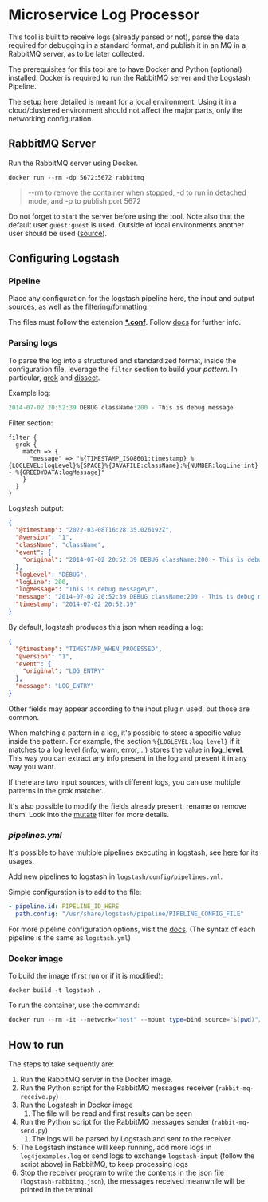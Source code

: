 # Microservice Log Processor

This tool is built to receive logs (already parsed or not), parse the data required for debugging in a standard format, and publish it in an MQ in a RabbitMQ server, as to be later collected.

The prerequisites for this tool are to have Docker and Python (optional) installed. Docker is required to run the RabbitMQ server and the Logstash Pipeline.

The setup here detailed is meant for a local environment. Using it in a cloud/clustered environment should not affect the major parts, only the networking configuration.
## RabbitMQ Server

Run the RabbitMQ server using Docker.

```
docker run --rm -dp 5672:5672 rabbitmq 
```
> --rm to remove the container when stopped, -d to run in detached mode, and -p to publish port 5672

Do not forget to start the server before using the tool. Note also that the default user ```guest:guest``` is used. Outside of local environments another user should be used ([source](https://www.rabbitmq.com/access-control.html#default-state)).

## Configuring Logstash

### Pipeline

Place any configuration for the logstash pipeline here, the input and output sources, as well as the filtering/formatting.

The files must follow the extension <u>**\*.conf**</u>. Follow [docs](https://www.elastic.co/guide/en/logstash/current/configuration-file-structure.html) for further info.

### Parsing logs

To parse the log into a structured and standardized format, inside the configuration file, leverage the ```filter``` section to build your *pattern*. In particular, [grok](https://www.elastic.co/guide/en/logstash/8.1/plugins-filters-grok.html) and [dissect](https://www.elastic.co/guide/en/logstash/8.1/plugins-filters-dissect.html).

Example log:
```verilog
2014-07-02 20:52:39 DEBUG className:200 - This is debug message
```
Filter section:
```less
filter {
  grok {
    match => {
      "message" => "%{TIMESTAMP_ISO8601:timestamp} %{LOGLEVEL:logLevel}%{SPACE}%{JAVAFILE:className}:%{NUMBER:logLine:int} - %{GREEDYDATA:logMessage}"
    }
  }
}
```
Logstash output:
```json
{
  "@timestamp": "2022-03-08T16:28:35.026192Z",
  "@version": "1",
  "className": "className",
  "event": {
    "original": "2014-07-02 20:52:39 DEBUG className:200 - This is debug message\r"
  },
  "logLevel": "DEBUG",
  "logLine": 200,
  "logMessage": "This is debug message\r",
  "message": "2014-07-02 20:52:39 DEBUG className:200 - This is debug message\r",
  "timestamp": "2014-07-02 20:52:39"
}
```

By default, logstash produces this json when reading a log:
```json
{
  "@timestamp": "TIMESTAMP_WHEN_PROCESSED",
  "@version": "1",
  "event": {
    "original": "LOG_ENTRY"
  },
  "message": "LOG_ENTRY"
}
```
Other fields may appear according to the input plugin used, but those are common.

When matching a pattern in a log, it's possible to store a specific value inside the pattern. For example, the section ```%{LOGLEVEL:log_level}``` if it matches to a log level (info, warn, error,...) stores the value in **log_level**. This way you can extract any info present in the log and present it in any way you want.

If there are two input sources, with different logs, you can use multiple patterns in the grok matcher.

It's also possible to modify the fields already present, rename or remove them. Look into the [mutate](https://www.elastic.co/guide/en/logstash/current/plugins-filters-mutate.html) filter for more details.

### *pipelines.yml*

It's possible to have multiple pipelines executing in logstash, see [here](https://www.elastic.co/guide/en/logstash/current/multiple-pipelines.html#multiple-pipeline-usage) for its usages.

Add new pipelines to logstash in ```logstash/config/pipelines.yml```. 

Simple configuration is to add to the file:
```yaml
- pipeline.id: PIPELINE_ID_HERE
  path.config: "/usr/share/logstash/pipeline/PIPELINE_CONFIG_FILE"
```

For more pipeline configuration options, visit the [docs](https://www.elastic.co/guide/en/logstash/current/logstash-settings-file.html). (The syntax of each pipeline is the same as ```logstash.yml```)

### Docker image

To build the image (first run or if it is modified):
```
docker build -t logstash .
```

To run the container, use the command:
```powershell
docker run --rm -it --network="host" --mount type=bind,source="$(pwd)"/data,target=/data logstash
```

## How to run

The steps to take sequently are:

1. Run the RabbitMQ server in the Docker image.
2. Run the Python script for the RabbitMQ messages receiver (```rabbit-mq-receive.py```)
3. Run the Logstash in Docker image
   1. The file will be read and first results can be seen
4. Run the Python script for the RabbitMQ messages sender (```rabbit-mq-send.py```)
   1. The logs will be parsed by Logstash and sent to the receiver
5. The Logstash instance will keep running, add more logs in ```log4jexamples.log``` or send logs to exchange ```logstash-input``` (follow the script above) in RabbitMQ, to keep processing logs
6. Stop the receiver program to write the contents in the json file (```logstash-rabbitmq.json```), the messages received meanwhile will be printed in the terminal